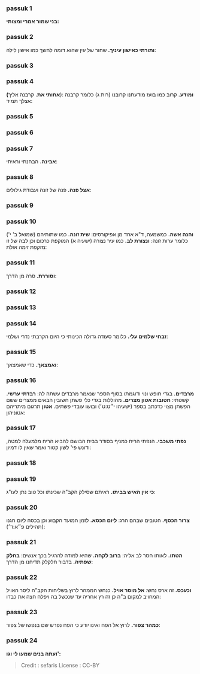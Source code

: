 
### passuk 1
<b>בני שמור אמרי ומצותי:</b>

### passuk 2
<b>ותורתי כאישון עיניך.</b> שחור של עין שהוא דומה לחשך כמו אישון לילה:

### passuk 3

### passuk 4
<b>(אחותי את.</b> קרבנה אליך):
<b>ומודע.</b> קרוב כמו בועז מודעתנו קרובנו (רות ג) כלומר קרבנה אצלך תמיד:

### passuk 5

### passuk 6

### passuk 7
<b>אבינה.</b> הבחנתי וראיתי:

### passuk 8
<b>אצל פנה.</b> פנה של זונה ועבודת גילולים:

### passuk 9

### passuk 10
<b>והנה אשה.</b> כמשמעה, ד"א אחד מן אפיקורסים:
<b>שית זונה.</b> כמו שתותיהם (שמואל ב' י') כלומר ערות זונה:
<b>ונצורת לב.</b> כמו עיר נצורה (ישעיה א) המוקפת כרכום וכן לבה של זו מזקפת זימה אולת:

### passuk 11
<b>וסוררת.</b> סרה מן הדרך:

### passuk 12

### passuk 13

### passuk 14
<b>זבחי שלמים עלי.</b> כלומר סעודה גדולה הכינותי כי היום הקרבתי נדרי ושלמי:

### passuk 15
<b>ואמצאך.</b> כדי שאמצאך:

### passuk 16
<b>מרבדים.</b> בגדי חופש ונוי ודוגמתו בסוף הספר שנאמר מרבדים עשתה לה:
<b>רבדתי ערשי.</b> קשטתי:
<b>חטובות אטון מצרים.</b> מהוללות בגדי כלי פשתן חשובין הבאים ממצרים ששם הפשתן מצוי כדכתב בספר (ישעיהו י״ט:ט׳) ובושו עובדי פשתים. <b>אטון</b> תרגום מיתריהם אטוניהון:

### passuk 17
<b>נפתי משכבי.</b> הנפתי הריח כמניף בסודר בבית הבושם להביא הריח מלמעלה למטה, ודונש פי' לשון קטור ואמר שאין לו דמיון:

### passuk 18

### passuk 19
<b>כי אין האיש בביתו.</b> ראיתם שסילק הקב"ה שכינתו וכל טוב נתן לעו"ג:

### passuk 20
<b>צרור הכסף.</b> הטובים שבהם הרג:
<b>ליום הכסא.</b> לזמן המועד הקבוע וכן בכסה ליום חגנו (תהילים פ״א:ד׳):

### passuk 21
<b>הטתו.</b> לאותו חסר לב אליה:
<b>ברוב לקחה.</b> שהיא למודה להרגיל בכך אנשים:
<b>בחלק שפתיה.</b> בדבור חלקלק תדיחנו מן הדרך:

### passuk 22
<b>וכעכס.</b> זה ארס נחש:
<b>אל מוסר אויל.</b> כנחש הממהר לרוץ בשליחות הקב"ה ליסר האויל המחויב למקום ב"ה כן זה רץ אחריה עד שנכשל בה ויפלח חצה את כבדו:

### passuk 23
<b>כמהר צפור.</b> לרוץ אל הפח ואינו יודע כי הפח נפרש שם בנפשו של צפור:

### passuk 24
<b>ועתה בנים שמעו לי וגו':</b>

>Credit : sefaris
>License : CC-BY